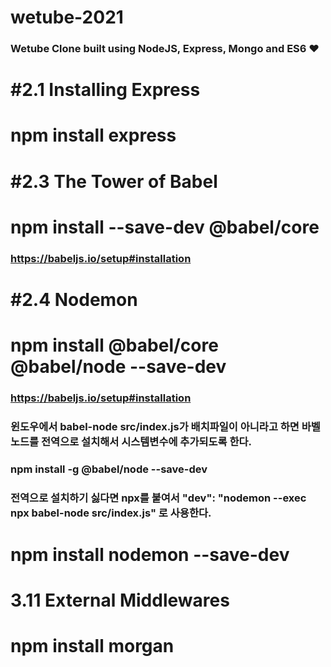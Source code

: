 # wetube-2021
### Wetube Clone built using NodeJS, Express, Mongo and ES6 ❤
 
# #2.1 Installing Express
# npm install express

# #2.3 The Tower of Babel
# npm install --save-dev @babel/core
### https://babeljs.io/setup#installation

# #2.4 Nodemon
# npm install @babel/core @babel/node --save-dev
### https://babeljs.io/setup#installation
### 윈도우에서 babel-node src/index.js가 배치파일이 아니라고 하면 바벨노드를 전역으로 설치해서 시스템변수에 추가되도록 한다.
### npm install -g @babel/node --save-dev
### 전역으로 설치하기 싫다면 npx를 붙여서 "dev": "nodemon --exec npx babel-node src/index.js" 로 사용한다.

# npm install nodemon --save-dev

# 3.11 External Middlewares
# npm install morgan